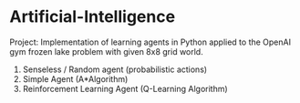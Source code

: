 # Artificial-Intelligence

Project: Implementation of learning agents in Python applied to the OpenAI gym frozen lake problem with given 8x8 grid world.

1) Senseless / Random agent (probabilistic actions)
2) Simple Agent (A*Algorithm)
3) Reinforcement Learning Agent (Q-Learning Algorithm)
